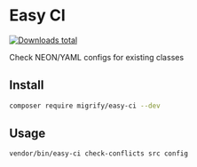 # Easy CI

[![Downloads total](https://img.shields.io/packagist/dt/migrify/easy-ci.svg?style=flat-square)](https://packagist.org/packages/migrify/easy-ci/stats)

Check NEON/YAML configs for existing classes

## Install

```bash
composer require migrify/easy-ci --dev
```

## Usage

```bash
vendor/bin/easy-ci check-conflicts src config
```
